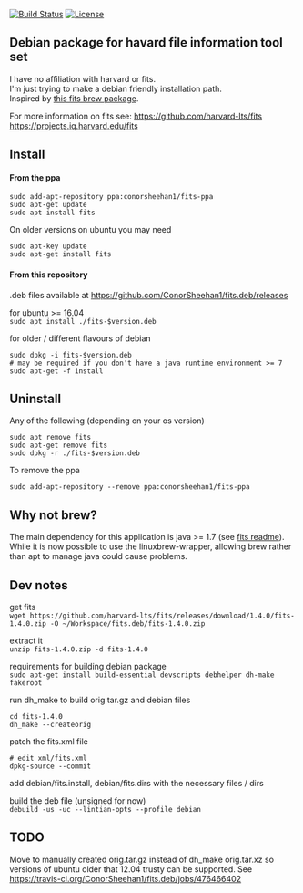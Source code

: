 [![Build Status](https://travis-ci.org/ConorSheehan1/fits.deb.svg?branch=master)](https://travis-ci.org/ConorSheehan1/fits.deb)
[![License](https://img.shields.io/badge/License-Apache%202.0-blue.svg)](https://opensource.org/licenses/Apache-2.0)

## Debian package for havard file information tool set

I have no affiliation with harvard or fits.  
I'm just trying to make a debian friendly installation path.  
Inspired by [this fits brew package](https://formulae.brew.sh/formula/fits).

For more information on fits see:
https://github.com/harvard-lts/fits  
https://projects.iq.harvard.edu/fits

## Install

#### From the ppa
```
sudo add-apt-repository ppa:conorsheehan1/fits-ppa
sudo apt-get update
sudo apt install fits
```

On older versions on ubuntu you may need
```
sudo apt-key update
sudo apt-get install fits
```

#### From this repository
.deb files available at https://github.com/ConorSheehan1/fits.deb/releases

for ubuntu >= 16.04  
`sudo apt install ./fits-$version.deb`

for older / different flavours of debian  
```
sudo dpkg -i fits-$version.deb
# may be required if you don't have a java runtime environment >= 7
sudo apt-get -f install
```

## Uninstall

Any of the following (depending on your os version)
```
sudo apt remove fits
sudo apt-get remove fits
sudo dpkg -r ./fits-$version.deb
```

To remove the ppa

`sudo add-apt-repository --remove ppa:conorsheehan1/fits-ppa`

## Why not brew?

The main dependency for this application is java >= 1.7 (see [fits readme](https://github.com/harvard-lts/fits/tree/be66a2e100e7a772c08c17b5a47658d7359ce2aa#system-requirements)).  
While it is now possible to use the linuxbrew-wrapper, allowing brew rather than apt to manage java could cause problems.

## Dev notes

get fits  
`wget https://github.com/harvard-lts/fits/releases/download/1.4.0/fits-1.4.0.zip -O ~/Workspace/fits.deb/fits-1.4.0.zip`

extract it  
`unzip fits-1.4.0.zip -d fits-1.4.0`

requirements for building debian package  
`sudo apt-get install build-essential devscripts debhelper dh-make fakeroot`

run dh_make to build orig tar.gz and debian files  
```
cd fits-1.4.0
dh_make --createorig
```

patch the fits.xml file  
```
# edit xml/fits.xml
dpkg-source --commit
```

add debian/fits.install, debian/fits.dirs with the necessary files / dirs

build the deb file (unsigned for now)  
`debuild -us -uc --lintian-opts --profile debian`

## TODO

Move to manually created orig.tar.gz instead of dh_make orig.tar.xz so versions of ubuntu older that 12.04 trusty can be supported. See https://travis-ci.org/ConorSheehan1/fits.deb/jobs/476466402

